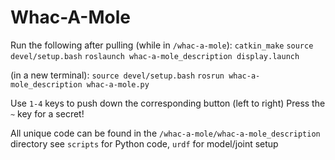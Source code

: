 # Whac-A-Mole

Run the following after pulling (while in `/whac-a-mole`):
`catkin_make`
`source devel/setup.bash`
`roslaunch whac-a-mole_description display.launch`

(in a new terminal): 
`source devel/setup.bash`
`rosrun whac-a-mole_description whac-a-mole.py`

Use `1-4` keys to push down the corresponding button (left to right)
Press the `~` key for a secret!

All unique code can be found in the `/whac-a-mole/whac-a-mole_description` directory
see `scripts` for Python code, `urdf` for model/joint setup